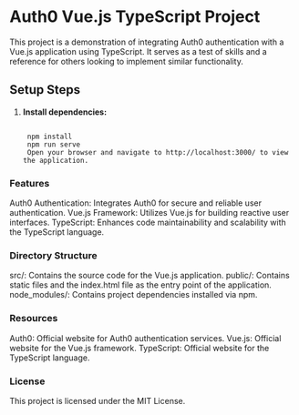 # Auth0 Vue.js TypeScript Project

This project is a demonstration of integrating Auth0 authentication with a Vue.js application using TypeScript. It serves as a test of skills and a reference for others looking to implement similar functionality.

## Setup Steps

1. **Install dependencies:**

   ```
   
    npm install
    npm run serve
    Open your browser and navigate to http://localhost:3000/ to view the application.

### Features
Auth0 Authentication: Integrates Auth0 for secure and reliable user authentication.
Vue.js Framework: Utilizes Vue.js for building reactive user interfaces.
TypeScript: Enhances code maintainability and scalability with the TypeScript language.


### Directory Structure
src/: Contains the source code for the Vue.js application.
public/: Contains static files and the index.html file as the entry point of the application.
node_modules/: Contains project dependencies installed via npm.


### Resources
Auth0: Official website for Auth0 authentication services.
Vue.js: Official website for the Vue.js framework.
TypeScript: Official website for the TypeScript language.


### License
This project is licensed under the MIT License.
